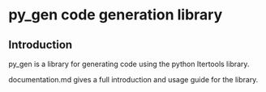 # py_gen code generation library

## Introduction

py_gen is a library for generating code using the python Itertools library.

documentation.md gives a full introduction and usage guide for the library.
